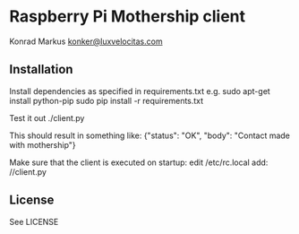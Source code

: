 Raspberry Pi Mothership client
==============================================================================

Konrad Markus <konker@luxvelocitas.com>

## Installation
Install dependencies as specified in requirements.txt
e.g.
    sudo apt-get install python-pip
    sudo pip install -r requirements.txt

Test it out
    ./client.py <optional id> <optionl notes>

This should result in something like:
    {"status": "OK", "body": "Contact made with mothership"}

Make sure that the client is executed on startup:
    edit /etc/rc.local
    add:
        /<full path to>/client.py <optional id> <optional notes>

## License
See LICENSE
